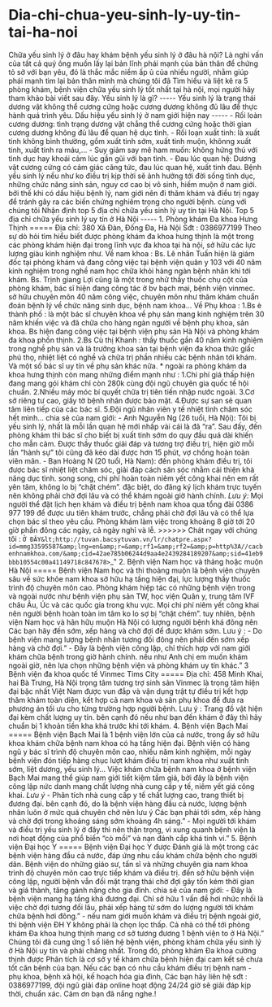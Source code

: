 # Dia-chi-chua-yeu-sinh-ly-uy-tin-tai-ha-noi
Chữa yếu sinh lý ở đâu hay khám bệnh yếu sinh lý ở đâu hà nội? Là nghi vấn của tất cả quý ông muốn lấy lại bản lĩnh phái mạnh của bản thân để chứng tỏ sở với bạn yêu, đó là thắc mắc niềm ấp ủ của nhiều người, nhằm giúp phái mạnh tìm lại bản thân mình mà chúng tôi đã Tìm hiểu và liệt kê ra 5 phòng khám, bệnh viện chữa yếu sinh lý tốt nhất tại hà nội, mọi người hãy tham khảo bài viết sau đây.  Yếu sinh lý là gì? ----- Yếu sinh lý là trạng thái dương vật không thể cương cứng hoặc cương dương không đủ lâu để thực hành quá trình yêu.  Dấu hiệu yếu sinh lý ở nam giới hiện nay ----- - Rối loàn cương dương: tình trạng dương vật chẳng thể cương cứng hoặc thời gian cương dương không đủ lâu để quan hệ dục tình.  - Rối loạn xuất tinh: là xuất tinh không bình thường, gồm xuất tinh sớm, xuất tinh muộn, khônng xuất tinh, xuất tinh ra máu,…  - Suy giảm say mê ham muốn: không hứng thú với tình dục hay khoái cảm lúc gần gũi với bạn tình.  - Đau lúc quan hệ: Dương vật cương cứng có cảm giác căng tức, đau lúc quan hệ, xuất tinh đau.  Bệnh yếu sinh lý nếu như ko điều trị kịp thời sẽ ảnh hưởng tới đời sống tình dục, những chức năng sinh sản, nguy cơ cao bị vô sinh, hiếm muộn ở nam giới. bởi thế khi có dấu hiệu bệnh lý, nam giới nên đi thăm khám và điều trị ngay để tránh gây ra các biến chứng nghiêm trọng cho người bệnh. cùng với chúng tôi Nhận định top 5 địa chỉ chữa yếu sinh lý uy tín tại Hà Nội.  Top 5 địa chỉ chữa yếu sinh lý uy tín ở Hà Nội ----- 1. Phòng khám Đa khoa Hưng Thịnh ===== Địa chỉ: 380 Xã Đàn, Đống Đa, Hà Nội  Sđt : 0386977199  Theo sự dò hỏi tìm hiểu biết được phòng khám đa khoa hưng thịnh là một trong các phòng khám hiện đại trong lĩnh vực đa khoa tại hà nội, sở hữu các lực lượng giàu kinh nghiệm như.  Về nam khoa : Bs. Lê nhân Tuấn hiện là giám đốc tại phòng khám và đang công việc tại bệnh viện quân y 103 với 40 năm kinh nghiệm trong nghề nam học chữa khỏi hàng ngàn bệnh nhân khi tới khám.  Bs. Trịnh giang Lợi cũng là một trong nhữ thầy thuốc chụ cột của phòng khám, bác sĩ hiện đang công tác ở bv bạch mai, bệnh viện vinmec. sở hữu chuyên môn 40 năm công việc, chuyên môn như thăm khám chuẩn đoán bệnh lý về chức năng sinh dục, bệnh nam khoa...  Về Phụ khoa : 1.Bs è thành phố : là một bác sĩ chuyên khoa về phụ sản mang kinh nghiệm trên 30 năm khiến việc và đã chữa cho hàng ngàn người về bệnh phụ khoa, sản khoa. Bs hiện đang công việc tại bệnh viện phụ sản Hà Nội và phòng khám đa khoa phồn thịnh.  2.Bs Cù thị Khanh : thầy thuốc gần 40 năm kinh nghiệm trong nghề phụ sản và là trưởng khoa sản tại bệnh viện đa khoa thức giấc phú thọ, nhiệt liệt có nghề và chữa trị phần nhiều các bệnh nhân tới khám. Và một số bác sĩ uy tín về phụ sản khác nữa.  * ngoài ra phòng khám da khoa hưng thịnh còn mang những điểm mạnh như :  1.Chi phí giá thấp hiện đang mang gói khám chỉ còn 280k cùng đội ngũ chuyên gia quốc tế hội chuẩn.  2.Nhiều máy móc bí quyết chữa trị tiên tiến nhập nước ngoài.  3.Cơ sở riêng tư cao, giấy tờ bệnh nhân được bảo mật.  4.Được sự san sẻ quan tâm liên tiếp của các bác sĩ.  5.Đội ngũ nhân viên y tế nhiệt tình chăm sóc hết mình...  chia sẻ của nam giới:  - Anh Nguyễn Ng (26 tuổi, Hà Nội): Tôi bị yếu sinh lý, nhất là mỗi lần quan hệ mới nhấp vài cái là đã “ra”. Sau đấy, đến phòng khám thì bác sĩ cho biết bị xuất tinh sớm do quy đầu quá dài khiến cho mẫn cảm. Được thầy thuốc giải đáp và tương trợ điều trị, hiện giờ mỗi lần “hành sự” tôi cũng đã kéo dài được hơn 15 phút, vợ chồng hoàn toàn viên mãn.  - Bạn Hoàng N (20 tuổi, Hà Nam): đến phòng khám điều trị, tôi được bác sĩ nhiệt liệt chăm sóc, giải đáp cách săn sóc nhằm cải thiện khả năng dục tình. song song, chi phí hoàn toàn niêm yết công khai nên em rất yên tâm, không lo bị “chặt chém”. đặc biệt, do đăng ký lịch khám trực tuyến nên không phải chờ đợi lâu và có thể khám ngoài giờ hành chính.  *Lưu ý:* Mọi người thể đặt lịch hẹn khám và điều trị bệnh nam khoa qua tổng đài 0386 977 199 để được ưu tiên khám trước, chẳng phải chờ đợi lâu và có thể lựa chọn bác sĩ theo yêu cầu. Phòng khám làm việc trong khoảng 8 giờ tới 20 giờ phần đông các ngày, cả ngày nghỉ và lễ.  >>>>>> Chát ngay với chúng tôi : `Ở ĐÂY&lt;http://tuvan.bacsytuvan.vn/lr/chatpre.aspx?id=mmg33595587&amp;lng=en&amp;r=&amp;rf1=&amp;rf2=&amp;p=http%3A//cacbenhnamkhoa.com/&amp;cid=42ae785b06244d9aa4e2439284189207&amp;sid=41eb9bbb10554c00a41149718c847678>`_"  2. Bệnh viện Nam học và thảng hoặc muộn Hà Nội ===== Bệnh viện Nam học và thi thoảng muộn là bệnh viện chuyên sâu về sức khỏe nam khoa sở hữu hạ tầng hiện đại, lực lượng thầy thuốc trình độ chuyên môn cao. Phòng khám hiệp tác có những bệnh viện trong và ngoài nước như bệnh viện phụ sản TW, học viện Quân y, trung tâm IVF châu Âu, Úc và các quốc gia trong khu vực.  Mọi chi phí niêm yết công khai nên người bệnh hoàn toàn im tâm ko lo sợ bị “chặt chém”. tuy nhiên, bệnh viện Nam học và hãn hữu muộn Hà Nội có lượng người bệnh khá đông nên Các bạn hãy đến sớm, xếp hàng và chờ đợi để được khám sớm.  Lưu ý : - Do bệnh viện mang lượng bệnh nhân tương đối đông nên phải đến sớm xếp hàng và chờ đợi.” - Đây là bệnh viện công lập, chỉ thích hợp với nam giới khám chữa bệnh trong giờ hành chính. nếu như Anh chị em muốn khám ngoài giờ, nên lựa chọn những bệnh viện và phòng khám uy tín khác.”  3 Bệnh viện đa khoa quốc tế Vinmec Tims City ===== Địa chỉ: 458 Minh Khai, hai Bà Trưng, Hà Nội  trọng tâm tương trợ sinh sản Vinmec là trọng tâm hiện đại bậc nhất Việt Nam được vun đắp và vận dụng trật tự điều trị kết hợp thăm khám toàn diện, kết hợp cả nam khoa và sản phụ khoa để đưa ra phương án tối ưu cho từng trường hợp người bệnh. Lưu ý : Trang đồ vật hiện đại kèm chất lượng uy tín. bên cạnh đó nếu như bạn đến khám ở đây thì hãy chuẩn bị 1 khoản tiền kha khá trước khi tới khám.  4. Bệnh viện Bạch Mai ===== Bệnh viện Bạch Mai là 1 bệnh viện lớn của cả nước, trong ấy sở hữu khoa khám chữa bệnh nam khoa có hạ tầng hiện đại. Bệnh viện có hàng ngũ y bác sĩ trình độ chuyên môn cao, nhiều năm kinh nghiệm, mỗi ngày bệnh viện đón tiếp hàng chục lượt khám điều trị nam khoa như xuất tinh sớm, liệt dương, yếu sinh lý…  Việc khám chữa bệnh nam khoa ở bệnh viện Bạch Mai mang thể giúp nam giới tiết kiệm tầm giá, bởi đây là bệnh viện công lập nức danh mang chất lượng nhà cung cấp y tế, niêm yết giá công khai.  *Lưu ý*  - Phân tích nhà cung cấp y tế chất lượng cao, trang thiết bị đương đại. bên cạnh đó, do là bệnh viện hàng đầu cả nước, lượng bệnh nhân luôn ở mức quá chuyên chở nên lưu ý Các bạn phải tới sớm, xếp hàng và chờ đợi trong khoảng sáng sớm khoảng 4h sáng.”  - Mọi người tới khám và điều trị yếu sinh lý ở đây thì nên thận trọng, vì xung quanh bệnh viện là nơi hoạt động của phổ biến “cò mồi” và nạn đánh cắp khá tinh vi.”  5. Bệnh viện Đại học Y ===== Bệnh viện Đại học Y được Đánh giá là một trong các bệnh viện hàng đầu cả nước, đáp ứng nhu cầu khám chữa bệnh cho người dân. Bệnh viện do những giáo sư, tấn sĩ và những chuyên gia nam khoa trình độ chuyên môn cao trực tiếp khám và điều trị.  đến sở hữu bệnh viện công lập, người bệnh vẫn đối mặt trạng thái chờ đợi gây tốn kém thời gian và giá thành, tăng gánh nặng cho gia đình.  chia sẻ của nam giới:  - Đây là bệnh viện mang hạ tầng khá đương đại. Chỉ sở hữu 1 vấn đề hơi nhức nhối là việc chờ đợi tương đối lâu, phải xếp hàng từ sớm do lượng người tới khám chữa bệnh hơi đông.”  - nếu nam giới muốn khám và điều trị bệnh ngoài giờ, thì bệnh viện ĐH Y không phải là chọn lọc thấp. Cả nhà có thể tới phòng khám Đa khoa hưng thịnh mang cơ sở tương đương 1 bệnh viện to ở Hà Nội.”  Chúng tôi đã cung ứng 1 số liên hệ bệnh viện, phòng khám chữa yếu sinh lý ở Hà Nội uy tín và phải chăng nhất. Trong đó, phòng khám Đa khoa cường thịnh được Phân tích là cơ sở y tế khám chữa bệnh hiện đại cam kết sẽ chưa tốt căn bệnh của bạn.  Nếu các bạn có nhu cầu khám điều trị bệnh nam - phụ khoa, bệnh xã hội, kế hoạch hóa gia đình, Các bạn hãy liên hệ sđt : 0386977199, đội ngũ giải đáp online hoạt động 24/24 giờ sẽ giải đáp kịp thời, chuẩn xác. Cảm ơn bạn đã nắng nghe.!
